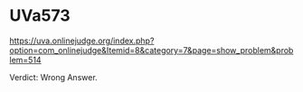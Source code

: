 # UVa573
https://uva.onlinejudge.org/index.php?option=com_onlinejudge&Itemid=8&category=7&page=show_problem&problem=514

Verdict: Wrong Answer.
